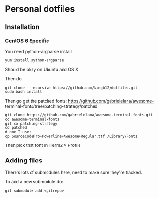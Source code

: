 # Personal dotfiles

## Installation

### CentOS 6 Specific 

You need python-argparse install

```
yum install python-argparse
```

Should be okay on Ubuntu and OS X

Then do

```
git clone --recursive https://github.com/kingb12/dotfiles.git
sudo bash install
```

Then go get the patched fonts: https://github.com/gabrielelana/awesome-terminal-fonts/tree/patching-strategy/patched

```
git clone https://github.com/gabrielelana/awesome-terminal-fonts.git
cd awesome-terminal-fonts
git co patching-strategy
cd patched
# one I use:
cp SourceCodePro+Powerline+Awesome+Regular.ttf /Library/Fonts
```
Then pick that font in iTerm2 > Profile

## Adding files

There's lots of submodules here, need to make sure they're tracked.

To add a new submodule do:

```
git submodule add <gitrepo>
```
